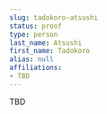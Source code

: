 ```yaml
---
slug: tadokoro-atsushi
status: proof
type: person
last_name: Atsushi
first_name: Tadokoro
alias: null
affiliations:
- TBD
---
```


TBD

